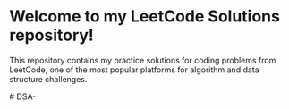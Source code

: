 <H1>Welcome to my LeetCode Solutions repository!</H1>
<p>This repository contains my practice solutions for coding problems from LeetCode, one of the most popular platforms for algorithm and data structure challenges.</p>
# DSA-

